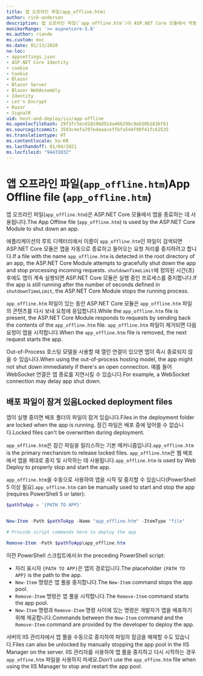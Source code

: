 ```yaml
---
title: 앱 오프라인 파일(app_offline.htm)
author: rick-anderson
description: 앱 오프라인 파일(`app_offline.htm`)이 ASP.NET Core 모듈에서 작동하는 방식을 알아봅니다.
monikerRange: '>= aspnetcore-5.0'
ms.author: riande
ms.custom: mvc
ms.date: 01/13/2020
no-loc:
- appsettings.json
- ASP.NET Core Identity
- cookie
- Cookie
- Blazor
- Blazor Server
- Blazor WebAssembly
- Identity
- Let's Encrypt
- Razor
- SignalR
uid: host-and-deploy/iis/app-offline
ms.openlocfilehash: 29f3fc5ecd18196d914a46629bc9eb50b183bf61
ms.sourcegitcommit: 3593c4efa707edeaaceffbfa544f99f41fc62535
ms.translationtype: HT
ms.contentlocale: ko-KR
ms.lasthandoff: 01/04/2021
ms.locfileid: "94431032"
---
```

# <a name="app-offline-file-app_offlinehtm"></a><span data-ttu-id="36805-103">앱 오프라인 파일(`app_offline.htm`)</span><span class="sxs-lookup"><span data-stu-id="36805-103">App Offline file (`app_offline.htm`)</span></span>

<span data-ttu-id="36805-104">앱 오프라인 파일(`app_offline.htm`)은 ASP.NET Core 모듈에서 앱을 종료하는 데 사용됩니다.</span><span class="sxs-lookup"><span data-stu-id="36805-104">The App Offline file (`app_offline.htm`) is used by the ASP.NET Core Module to shut down an app.</span></span>

<span data-ttu-id="36805-105">애플리케이션의 루트 디렉터리에서 이름이 `app_offline.htm`인 파일이 검색되면 ASP.NET Core 모듈은 앱을 자동으로 종료하고 들어오는 요청 처리를 중지하려고 합니다.</span><span class="sxs-lookup"><span data-stu-id="36805-105">If a file with the name `app_offline.htm` is detected in the root directory of an app, the ASP.NET Core Module attempts to gracefully shut down the app and stop processing incoming requests.</span></span> <span data-ttu-id="36805-106">`shutdownTimeLimit`에 정의된 시간(초) 후에도 앱이 계속 실행되면 ASP.NET Core 모듈은 실행 중인 프로세스를 중지합니다.</span><span class="sxs-lookup"><span data-stu-id="36805-106">If the app is still running after the number of seconds defined in `shutdownTimeLimit`, the ASP.NET Core Module stops the running process.</span></span>

<span data-ttu-id="36805-107">`app_offline.htm` 파일이 있는 동안 ASP.NET Core 모듈은 `app_offline.htm` 파일의 콘텐츠를 다시 보내 요청에 응답합니다.</span><span class="sxs-lookup"><span data-stu-id="36805-107">While the `app_offline.htm` file is present, the ASP.NET Core Module responds to requests by sending back the contents of the `app_offline.htm` file.</span></span> <span data-ttu-id="36805-108">`app_offline.htm` 파일이 제거되면 다음 요청이 앱을 시작합니다.</span><span class="sxs-lookup"><span data-stu-id="36805-108">When the `app_offline.htm` file is removed, the next request starts the app.</span></span>

<span data-ttu-id="36805-109">Out-of-Process 호스팅 모델을 사용할 때 열린 연결이 있으면 앱이 즉시 종료되지 않을 수 있습니다.</span><span class="sxs-lookup"><span data-stu-id="36805-109">When using the out-of-process hosting model, the app might not shut down immediately if there's an open connection.</span></span> <span data-ttu-id="36805-110">예를 들어 WebSocket 연결은 앱 종료를 지연시킬 수 있습니다.</span><span class="sxs-lookup"><span data-stu-id="36805-110">For example, a WebSocket connection may delay app shut down.</span></span>

## <a name="locked-deployment-files"></a><span data-ttu-id="36805-111">배포 파일이 잠겨 있음</span><span class="sxs-lookup"><span data-stu-id="36805-111">Locked deployment files</span></span>

<span data-ttu-id="36805-112">앱이 실행 중이면 배포 폴더의 파일이 잠겨 있습니다.</span><span class="sxs-lookup"><span data-stu-id="36805-112">Files in the deployment folder are locked when the app is running.</span></span> <span data-ttu-id="36805-113">잠긴 파일은 배포 중에 덮어쓸 수 없습니다.</span><span class="sxs-lookup"><span data-stu-id="36805-113">Locked files can't be overwritten during deployment.</span></span>

<span data-ttu-id="36805-114">`app_offline.htm`은 잠긴 파일을 릴리스하는 기본 메커니즘입니다.</span><span class="sxs-lookup"><span data-stu-id="36805-114">`app_offline.htm` is the primary mechanism to release locked files.</span></span> <span data-ttu-id="36805-115">`app_offline.htm`은 웹 배포에서 앱을 제대로 중지 및 시작하는 데 사용됩니다.</span><span class="sxs-lookup"><span data-stu-id="36805-115">`app_offline.htm` is used by Web Deploy to properly stop and start the app.</span></span>

<span data-ttu-id="36805-116">`app_offline.htm`을 수동으로 사용하여 앱을 시작 및 중지할 수 있습니다(PowerShell 5 이상 필요).</span><span class="sxs-lookup"><span data-stu-id="36805-116">`app_offline.htm` can be manually used to start and stop the app (requires PowerShell 5 or later):</span></span>

```powershell
$pathToApp = '{PATH TO APP}'


New-Item -Path $pathToApp -Name "app_offline.htm" -ItemType "file"

# Provide script commands here to deploy the app

Remove-Item -Path $pathToApp\app_offline.htm
```

<span data-ttu-id="36805-117">이전 PowerShell 스크립트에서:</span><span class="sxs-lookup"><span data-stu-id="36805-117">In the preceding PowerShell script:</span></span>

* <span data-ttu-id="36805-118">자리 표시자 `{PATH TO APP}`은 앱의 경로입니다.</span><span class="sxs-lookup"><span data-stu-id="36805-118">The placeholder `{PATH TO APP}` is the path to the app.</span></span>
* <span data-ttu-id="36805-119">`New-Item` 명령은 앱 풀을 중지합니다.</span><span class="sxs-lookup"><span data-stu-id="36805-119">The `New-Item` command stops the app pool.</span></span>
* <span data-ttu-id="36805-120">`Remove-Item` 명령은 앱 풀을 시작합니다.</span><span class="sxs-lookup"><span data-stu-id="36805-120">The `Remove-Item` command starts the app pool.</span></span>
* <span data-ttu-id="36805-121">`New-Item` 명령과 `Remove-Item` 명령 사이에 있는 명령은 개발자가 앱을 배포하기 위해 제공합니다.</span><span class="sxs-lookup"><span data-stu-id="36805-121">Commands between the `New-Item` command and the `Remove-Item` command are provided by the developer to deploy the app.</span></span>

<span data-ttu-id="36805-122">서버의 IIS 관리자에서 앱 풀을 수동으로 중지하여 파일의 잠금을 해제할 수도 있습니다.</span><span class="sxs-lookup"><span data-stu-id="36805-122">Files can also be unlocked by manually stopping the app pool in the IIS Manager on the server.</span></span> <span data-ttu-id="36805-123">IIS 관리자를 사용하여 앱 풀을 중지하고 다시 시작하는 경우 `app_offine.htm` 파일을 사용하지 마세요.</span><span class="sxs-lookup"><span data-stu-id="36805-123">Don't use the `app_offine.htm` file when using the IIS Manager to stop and restart the app pool.</span></span>
